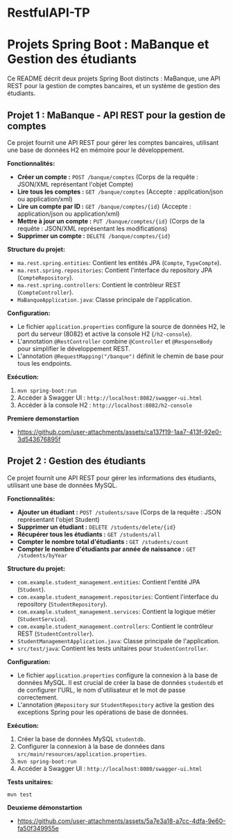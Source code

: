 # RestfulAPI-TP
# Projets Spring Boot : MaBanque et Gestion des étudiants

Ce README décrit deux projets Spring Boot distincts : MaBanque, une API REST pour la gestion de comptes bancaires, et un système de gestion des étudiants.

## Projet 1 : MaBanque - API REST pour la gestion de comptes

Ce projet fournit une API REST pour gérer les comptes bancaires, utilisant une base de données H2 en mémoire pour le développement.

**Fonctionnalités:**

* **Créer un compte :** `POST /banque/comptes`  (Corps de la requête : JSON/XML représentant l'objet Compte)
* **Lire tous les comptes :** `GET /banque/comptes` (Accepte : application/json ou application/xml)
* **Lire un compte par ID :** `GET /banque/comptes/{id}` (Accepte : application/json ou application/xml)
* **Mettre à jour un compte :** `PUT /banque/comptes/{id}` (Corps de la requête : JSON/XML représentant les modifications)
* **Supprimer un compte :** `DELETE /banque/comptes/{id}`


**Structure du projet:**

* `ma.rest.spring.entities`: Contient les entités JPA (`Compte`, `TypeCompte`).
* `ma.rest.spring.repositories`: Contient l'interface du repository JPA (`CompteRepository`).
* `ma.rest.spring.controllers`: Contient le contrôleur REST (`CompteController`).
* `MaBanqueApplication.java`: Classe principale de l'application.

**Configuration:**

* Le fichier `application.properties` configure la source de données H2, le port du serveur (8082) et active la console H2 (`/h2-console`).
* L'annotation `@RestController` combine `@Controller` et `@ResponseBody` pour simplifier le développement REST.
*  L'annotation `@RequestMapping("/banque")` définit le chemin de base pour tous les endpoints.

**Exécution:**

1. `mvn spring-boot:run`
2. Accéder à Swagger UI : `http://localhost:8082/swagger-ui.html`
3. Accéder à la console H2 : `http://localhost:8082/h2-console`


**Premiere demonstartion**

* https://github.com/user-attachments/assets/ca137f19-1aa7-413f-92e0-3d543676895f



## Projet 2 : Gestion des étudiants

Ce projet fournit une API REST pour gérer les informations des étudiants, utilisant une base de données MySQL.

**Fonctionnalités:**

* **Ajouter un étudiant :** `POST /students/save` (Corps de la requête : JSON représentant l'objet Student)
* **Supprimer un étudiant :** `DELETE /students/delete/{id}`
* **Récupérer tous les étudiants :** `GET /students/all`
* **Compter le nombre total d'étudiants :** `GET /students/count`
* **Compter le nombre d'étudiants par année de naissance :** `GET /students/byYear`

**Structure du projet:**

* `com.example.student_management.entities`: Contient l'entité JPA (`Student`).
* `com.example.student_management.repositories`: Contient l'interface du repository (`StudentRepository`).
* `com.example.student_management.services`: Contient la logique métier (`StudentService`).
* `com.example.student_management.controllers`: Contient le contrôleur REST (`StudentController`).
* `StudentManagementApplication.java`: Classe principale de l'application.
* `src/test/java`: Contient les tests unitaires pour `StudentController`.

**Configuration:**

* Le fichier `application.properties` configure la connexion à la base de données MySQL.  Il est crucial de créer la base de données `studentdb` et de configurer l'URL, le nom d'utilisateur et le mot de passe correctement.
*  L'annotation `@Repository` sur `StudentRepository` active la gestion des exceptions Spring pour les opérations de base de données.


**Exécution:**

1. Créer la base de données MySQL `studentdb`.
2. Configurer la connexion à la base de données dans `src/main/resources/application.properties`.
3. `mvn spring-boot:run`
4. Accéder à Swagger UI : `http://localhost:8080/swagger-ui.html`

**Tests unitaires:**

`mvn test`


**Deuxieme démonstartion**

* https://github.com/user-attachments/assets/5a7e3a18-a7cc-4dfa-9e60-fa50f349955e
